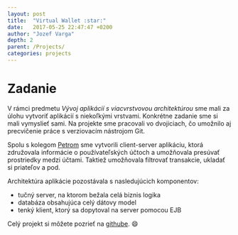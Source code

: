 ```yaml
---
layout: post
title:  "Virtual Wallet :star:"
date:   2017-05-25 22:47:47 +0200
author: "Jozef Varga"
depth: 2
parent: /Projects/
categories: projects
---
```


# Zadanie

V rámci predmetu *Vývoj aplikácií s viacvrstvovou architektúrou* sme mali za úlohu vytvoriť aplikácií s niekoľkými vrstvami. Konkrétne zadanie sme si mali vymyslieť sami. Na projekte sme pracovali vo dvojiciach, čo umožnilo aj precvičenie práce s verziovacím nástrojom Git. 

Spolu s kolegom [Petrom](https://github.com/PeterLiptak) sme vytvorili client-server aplikáciu, ktorá združovala informácie o používateľských účtoch a umožňovala presúvať prostriedky medzi účtami. Taktiež umožňovala filtrovať transakcie, ukladať si priateľov a pod. 

Architektúra aplikácie pozostávala s nasledujúcich komponentov:
* tučný server, na ktorom bežala celá biznis logika
* databáza obsahujúca celý dátovy model
* tenký klient, ktorý sa dopytoval na server pomocou EJB	


Celý projekt si môžete pozrieť na [githube](https://github.com/PeterLiptak/virtual_wallet). :smile:

